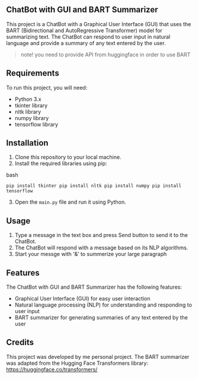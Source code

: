 ## ChatBot with GUI and BART Summarizer

This project is a ChatBot with a Graphical User Interface (GUI) that uses the BART (Bidirectional and AutoRegressive Transformer) model for summarizing text. The ChatBot can respond to user input in natural language and provide a summary of any text entered by the user.

> note! you need to provide API from huggingface in order to use BART

## Requirements

To run this project, you will need:

- Python 3.x
- tkinter library
- nltk library
- numpy library
- tensorflow library

## Installation

1. Clone this repository to your local machine.
2. Install the required libraries using pip:

bash

`pip install tkinter pip install nltk pip install numpy pip install tensorflow`

3. Open the `main.py` file and run it using Python.

## Usage

1. Type a message in the text box and press Send button to send it to the ChatBot.
2. The ChatBot will respond with a message based on its NLP algorithms.
3. Start your messge with '&' to summerize your large paragraph

## Features

The ChatBot with GUI and BART Summarizer has the following features:

- Graphical User Interface (GUI) for easy user interaction
- Natural language processing (NLP) for understanding and responding to user input
- BART summarizer for generating summaries of any text entered by the user

## Credits

This project was developed by me personal project. The BART summarizer was adapted from the Hugging Face Transformers library: https://huggingface.co/transformers/


